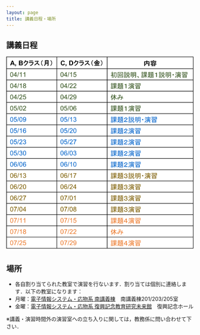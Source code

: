 ```yaml
---
layout: page
title: 講義日程・場所
---
```


## 講義日程

<img src="schedule.png" width="750px">


## 場所

+ 各自割り当てられた教室で演習を行ないます．割り当ては個別に連絡します．以下の教室になります：
+ 月曜：[電子情報システム・応物系 南講義棟](https://www.eng.tohoku.ac.jp/map/?menu=campus&area=d&build=18)　南講義棟201/203/205室
+ 金曜：[電子情報システム・応物系 復興記念教育研究未来館](https://www.eng.tohoku.ac.jp/map/?menu=campus&area=d&build=14)　復興記念ホール


※講義・演習時間外の演習室への立ち入りに関しては，教務係に問い合わせて下さい．
